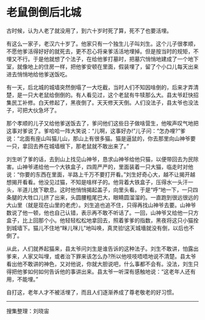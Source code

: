 # 老鼠倒倒后北城

古时候，认为人老了就没用了，到六十岁时死了算，死不了也要活埋。

有这么一家子，老汉六十岁了。他家只有一个独生儿子叫刘生。这个儿子很孝顺，不愿他爹活得好好的就死去，更不忍心将亲爹活活地埋掉。但是按当时的规矩，不埋又不行。于是他就想了个法子，在给他爹打墓时，把墓穴悄悄地建成了一个地下室，就像地上的住房一样，把他爹安顿在里面，假装埋了，留了个小口儿每天出来进去悄悄地给他爹送饭吃。

有一天，后北城的城墙突然倒塌了一大圪截，当时人们不知因啥倒的，后来才弄清楚，是一只大老鼠给倒倒的。有人看见过，这个老鼠有牛犊那么大。县太爷赶快招集民工补修。白天修起了，黑夜倒了。天天修天天倒。人们没法子，县太爷也没法子，可把大伙急坏了。

那个孝顺的儿子又给他爹送饭去了，爹问他们这些日子做啥营生，他唉声叹气地把这事对爹说了。爹哈哈一阵大笑说：“儿啊，这事好办!”儿子问：“怎办哩?”爹说：“北面有座山叫猫儿山，那山上有很多猫。猫是逼鼠的，你去那里向山神爷要一只，拿回去养在城墙根下，那老鼠就不敢出来了。”

刘生听了爹的话，去到山上找见山神爷，恳求山神爷给他只猫，以便带回去为民除害。山神爷递给他一个大铁盒子，四周严严的，里面装着一只大猫，临走时对他说：“你要的东西在里面，半路上千万不要打开看。”刘生好奇心大，越不让揭开越想揭开看看。他没见过猫，不知是啥样子的。他背着大铁盒子，压得水一头汗一头，半道儿放下歇息。这时他悄悄揭起盖子，向里头看。于是“呼“地一下，一只四条腿的大牲口儿挤了出来，头圆腰粗尾巴大，眼睛圆溜溜的。一直跑到很远很远的大山里（就是现在山里的老虎）。刘生追也追不住，只得再找山神爷去要。山神爷数说了他一顿，他也自己认错，表示再不敢不听话了。一回，山神爷又给他一只方盒子，比上回那个小。他轻轻松松地拿回去，照着爹爹的指数，黑夜将这只小猫拴到城墙下。猫儿不住地“眯儿咪儿”地叫唤，真灵验!这天城墻就没有倒，以后也不倒了。

从此，人们就养起猫来，县太爷问刘生是谁告诉的这种法子。刘生不敢讲，怕露出爹来，人家又叫埋，或者治下罪来该怎么办?所以他吱吱唔唔地说不清楚。县太爷看出他不敢讲的神色，又对他说，你就大胆说吧，什么事都不会有。没法，刘生只得把他爹如何如何告诉他的事讲出来。县太爷一听深有感触地说：“这老年人还有用，不能埋。”

自打这，老年人才不被活埋了，而且人们逐渐养成了尊老敬老的好习惯。

---

搜集整理：刘晓宙
